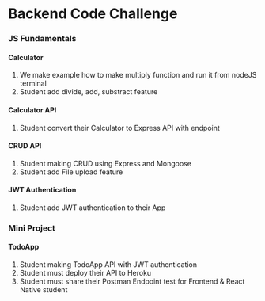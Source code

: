 # Backend Code Challenge

### JS Fundamentals

#### Calculator
1. We make example how to make multiply function and run it from nodeJS terminal
2. Student add divide, add, substract feature

#### Calculator API
1. Student convert their Calculator to Express API with endpoint

#### CRUD API
1. Student making CRUD using Express and Mongoose
2. Student add File upload feature
   
#### JWT Authentication 
1. Student add JWT authentication to their App

### Mini Project
#### TodoApp
1. Student making TodoApp API with JWT authentication
2. Student must deploy their API to Heroku
3. Student must share their Postman Endpoint test for Frontend & React Native student